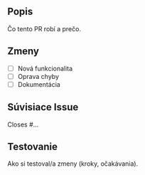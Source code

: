 ﻿## Popis
Čo tento PR robí a prečo.

## Zmeny
- [ ] Nová funkcionalita
- [ ] Oprava chyby
- [ ] Dokumentácia

## Súvisiace Issue
Closes #...

## Testovanie
Ako si testoval/a zmeny (kroky, očakávania).
